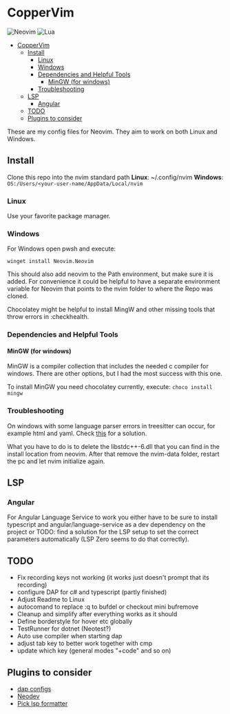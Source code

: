 # CopperVim

![Neovim](https://img.shields.io/badge/NeoVim-%2357A143.svg?&style=for-the-badge&logo=neovim&logoColor=white)
![Lua](https://img.shields.io/badge/lua-%232C2D72.svg?style=for-the-badge&logo=lua&logoColor=white)

<!--toc:start-->

- [CopperVim](#coppervim)
  - [Install](#install)
    - [Linux](#linux)
    - [Windows](#windows)
    - [Dependencies and Helpful Tools](#dependencies-and-helpful-tools)
      - [MinGW (for windows)](#mingw-for-windows)
    - [Troubleshooting](#troubleshooting)
  - [LSP](#lsp)
    - [Angular](#angular)
  - [TODO](#todo)
  - [Plugins to consider](#plugins-to-consider)
  <!--toc:end-->

These are my config files for Neovim. They aim to work on both Linux and
Windows.

## Install

Clone this repo into the nvim standard path **Linux**: ~/.config/nvim
**Windows**: `OS:/Users/<your-user-name/AppData/Local/nvim`

### Linux

Use your favorite package manager.

### Windows

For Windows open pwsh and execute:

```pwsh
winget install Neovim.Neovim
```

This should also add neovim to the Path environment, but make sure it is added.
For convenience it could be helpful to have a separate environment variable for
Neovim that points to the nvim folder to where the Repo was cloned.

Chocolatey might be helpful to install MingW and other missing tools that throw
errors in :checkhealth.

### Dependencies and Helpful Tools

#### MinGW (for windows)

MinGW is a compiler collection that includes the needed c compiler for windows.
There are other options, but I had the most success with this one.

To install MinGW you need chocolatey currently, execute: `choco install mingw`

### Troubleshooting

On windows with some language parser errors in treesitter can occur, for example
html and yaml. Check [this][treesitter-help-link] for a solution.

What you have to do is to delete the libstdc++-6.dll that you can find in the
install location from neovim. After that remove the nvim-data folder, restart
the pc and let nvim initialize again.

## LSP

### Angular

For Angular Language Service to work you either have to be sure to install
typescript and angular/language-service as a dev dependency on the project or
TODO: find a solution for the LSP setup to set the correct parameters
automatically (LSP Zero seems to do that correctly).

## TODO

- Fix recording keys not working (it works just doesn't prompt that its
  recording)
- configure DAP for c# and typescript (partly finished)
- Adjust Readme to Linux
- autocomand to replace :q to bufdel or checkout mini bufremove
- Cleanup and simplify after everything works as it should
- Define borderstyle for hover etc globally
- TestRunner for dotnet (Neotest?)
- Auto use compiler when starting dap
- adjust tab key to better work together with cmp
- update which key (general modes "+code" and so on)

## Plugins to consider

- [dap configs](https://github.com/ldelossa/nvim-dap-projects)
- [Neodev](https://github.com/folke/neodev.nvim)
- [Pick lsp formatter](https://github.com/fmbarina/pick-lsp-formatter.nvim)

[treesitter-help-link]:
  https://github.com/nvim-treesitter/nvim-treesitter/issues/3587#issuecomment-1306608973
